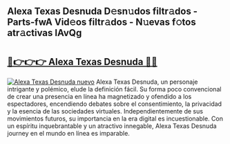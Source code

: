 ## Alexa Texas Desnuda D𝚎sn𝚞dos filtr𝚊dos - Parts-fwA Vid𝚎os filtr𝚊dos - N𝚞evas f𝚘tos atr𝚊ctivas lAvQg

# <h2><a href="http://mb4yw6k.tromn.icu/?c=Alexa+Texas+Desnuda">🔗👉👉👉 Alexa Texas Desnuda 🔗🔗</a></h2>

[![Alexa Texas Desnuda nuevo](https://i.imgur.com/pEAQMta.gif)](http://mb4yw6k.tromn.icu/?c=Alexa+Texas+Desnuda)
Alexa Texas Desnuda, un personaje intrigante y polémico, elude la definición fácil. Su forma poco convencional de crear una presencia en línea ha magnetizado y ofendido a los espectadores, encendiendo debates sobre el consentimiento, la privacidad y la esencia de las sociedades virtuales. Independientemente de sus movimientos futuros, su importancia en la era digital es incuestionable. Con un espíritu inquebrantable y un atractivo innegable, Alexa Texas Desnuda journey en el mundo en línea es imparable.
